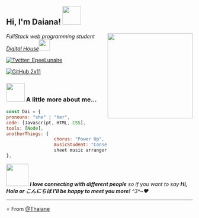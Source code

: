 <h2> Hi, I'm Daiana! <img src="https://i.imgur.com/zXfBj2I.png" width="50"></h2>
<img align='right' src="https://i.imgur.com/Y0iHLd0.gif" width="230">
<p><em>FullStack web programming student <a href="http://www.digitalhouse.com">Digital House</a><img
            src="https://media.giphy.com/media/WUlplcMpOCEmTGBtBW/giphy.gif" width="30">
    </em></p>

[![Twitter:
EpeeLunaire](https://img.shields.io/twitter/follow/EpeeLunaire?style=social)](https://twitter.com/EpeeLunaire)

[![GitHub 2x11](https://img.shields.io/github/followers/2x11?label=follow&style=social)](https://github.com/2x11)


### <img src="https://i.imgur.com/neRayA9.gif" width="50"> A little more about me...

```javascript
const Dai = {
pronouns: "she" | "her",
code: [Javascript, HTML, CSS],
tools: [Node],
anotherThings: {
                  chorus: "Power Up",
                  musicStudent: "Conservatorio Julian Aguirre",
                  sheet music arranger;
},

```

<img src="https://i.imgur.com/4iD5Y2b.gif" width="60"> <em><b>I love connecting with different people</b> so if you want
    to say <b>Hi, Hola or こんにちは I'll be happy to meet you more!</b> ^3^~♥</em>

---

⭐️ From [@Thaiane](https://github.com/Thaiane)
